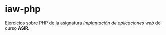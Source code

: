# iaw-php

Ejercicios sobre PHP de la asignatura *Implantación de aplicaciones web* del curso **ASIR.**
